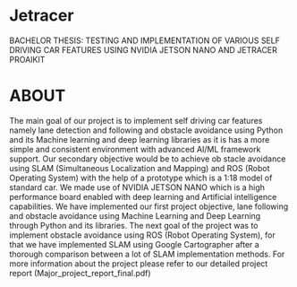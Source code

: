 # Jetracer
BACHELOR THESIS: TESTING AND IMPLEMENTATION OF VARIOUS SELF  DRIVING CAR FEATURES USING NVIDIA JETSON  NANO AND JETRACER PROAIKIT

# ABOUT


The main goal of our project is to
 implement self driving car features namely lane detection and following and
 obstacle avoidance using Python and its Machine learning and deep learning
 libraries as it is has a more simple and consistent environment with advanced
 AI/ML framework support. Our secondary objective would be to achieve ob
stacle avoidance using SLAM (Simultaneous Localization and Mapping) and
 ROS (Robot Operating System) with the help of a prototype which is a 1:18
 model of standard car. We made use of NVIDIA JETSON NANO which is a
 high performance board enabled with deep learning and Artificial intelligence
 capabilities. We have implemented our first project objective, lane following
 and obstacle avoidance using Machine Learning and Deep Learning through
 Python and its libraries. The next goal of the project was to implement obstacle
 avoidance using ROS (Robot Operating System), for that we have implemented
 SLAM using Google Cartographer after a thorough comparison between a lot
 of SLAM implementation methods.
For more information about the project please refer to our detailed project report (Major_project_report_final.pdf)







